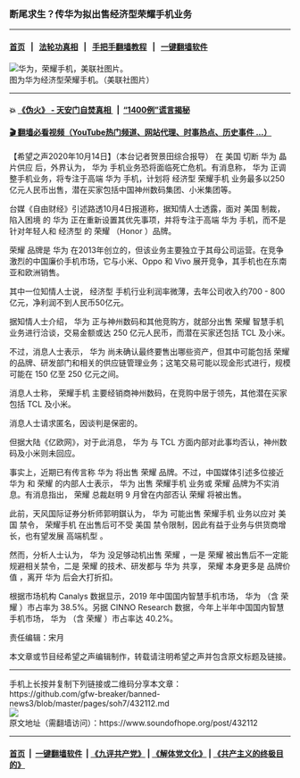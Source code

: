 ### 断尾求生？传华为拟出售经济型荣耀手机业务
------------------------

#### [首页](https://github.com/gfw-breaker/banned-news3/blob/master/README.md) &nbsp;&nbsp;|&nbsp;&nbsp; [法轮功真相](https://github.com/begood0513/basic/blob/master/README.md)  &nbsp;&nbsp;|&nbsp;&nbsp; [手把手翻墙教程](https://github.com/gfw-breaker/guides/wiki)  &nbsp;&nbsp;|&nbsp;&nbsp; [一键翻墙软件](https://github.com/gfw-breaker/nogfw/blob/master/README.md)  



<div><img alt="华为，荣耀手机，美联社图片。" src="https://img.soundofhope.org/2020-10/phpmoyjda-1602704291079.jpg"/>
<br/><figcaption class="caption">
 图为华为经济型荣耀手机。（美联社图片）
</figcaption></div><hr/>

#### 💥 [《伪火》 - 天安门自焚真相 ](http://158.247.195.190:10000/videos/blog/weihuo.html)&nbsp; |&nbsp; [“1400例”谎言揭秘  ](http://158.247.195.190:10000/videos/blog/jiexi1400.html)

#### [ 🎬  翻墙必看视频（YouTube热门频道、网站代理、时事热点、历史事件 ...）](https://github.com/gfw-breaker/links/blob/master/banned.md)

<div><div class="Content__Wrapper sc-1bvya0-0 grZQxZ">
 <p class="meta-top">
  <span class="meta">
   【希望之声2020年10月14日】（本台记者贺景田综合报导）
  </span>
  在
  <ok href="/term/1045">
   美国
  </ok>
  切断
  <ok href="/term/1233">
   华为
  </ok>
  <ok href="/term/397588">
   晶片供应
  </ok>
  后，外界认为，
  <ok href="/term/1233">
   华为
  </ok>
  手机业务恐将面临死亡危机。有消息称，
  <ok href="/term/1233">
   华为
  </ok>
  正调整手机业务，将专注于高端
  <ok href="/term/1233">
   华为
  </ok>
  手机，计划将
  <ok href="/term/397591">
   经济型
  </ok>
  <ok href="/term/397597">
   荣耀手机
  </ok>
  业务最多以250亿元人民币出售，潜在买家包括中国神州数码集团、小米集团等。
 </p>
 <p>
  台媒《自由财经》引述路透10月4日报道称，据知情人士透露，面对
  <ok href="/term/1045">
   美国
  </ok>
  制裁，
  <ok href="/term/170924">
   陷入困境
  </ok>
  的
  <ok href="/term/1233">
   华为
  </ok>
  正在重新设置其优先事项，并将专注于高端
  <ok href="/term/1233">
   华为
  </ok>
  手机，而不是针对年轻人和
  <ok href="/term/397591">
   经济型
  </ok>
  的
  <ok href="/term/397600">
   荣耀
  </ok>
  （Honor ）品牌。
 </p>
 <div class="AD_Embed__Wrap-sc-1xslmin-0 igMuqX module desktop">
  <div>
  </div>
 </div>
 <p>
  <ok href="/term/397600">
   荣耀
  </ok>
  品牌是
  <ok href="/term/1233">
   华为
  </ok>
  在2013年创立的，但该业务主要独立于其母公司运营。在竞争激烈的中国廉价手机市场，它与小米、Oppo 和 Vivo 展开竞争，其手机也在东南亚和欧洲销售。
 </p>
 <p>
  其中一位知情人士说，
  <ok href="/term/397591">
   经济型
  </ok>
  手机行业利润率微薄，去年公司收入约700 - 800亿元，净利润不到人民币50亿元。
 </p>
 <p>
  据知情人士介绍，
  <ok href="/term/1233">
   华为
  </ok>
  正与神州数码和其他竞购方，就部分出售
  <ok href="/term/397600">
   荣耀
  </ok>
  智慧手机业务进行洽谈，交易金额或达 250 亿元人民币，而潜在买家还包括 TCL 及小米。
 </p>
 <p>
  不过，消息人士表示，
  <ok href="/term/1233">
   华为
  </ok>
  尚未确认最终要售出哪些资产，但其中可能包括
  <ok href="/term/397600">
   荣耀
  </ok>
  的品牌、研发部门和相关的供应链管理业务；这笔交易可能以现金形式进行，规模可能在 150 亿至 250 亿元之间。
 </p>
 <p>
  消息人士称，
  <ok href="/term/397597">
   荣耀手机
  </ok>
  主要经销商神州数码，在竞购中居于领先，其他潜在买家包括 TCL 及小米。
 </p>
 <p>
  消息人士请求匿名，因谈判是保密的。
 </p>
 <p>
  但据大陆《亿欧网》，对于此消息，
  <ok href="/term/1233">
   华为
  </ok>
  与 TCL 方面内部对此事均否认，神州数码及小米则未回应。
 </p>
 <p>
  事实上，近期已有传言称
  <ok href="/term/1233">
   华为
  </ok>
  将出售
  <ok href="/term/397600">
   荣耀
  </ok>
  品牌。不过，中国媒体引述多位接近
  <ok href="/term/1233">
   华为
  </ok>
  和
  <ok href="/term/397600">
   荣耀
  </ok>
  的内部人士表示，
  <ok href="/term/1233">
   华为
  </ok>
  出售
  <ok href="/term/397597">
   荣耀手机
  </ok>
  业务或
  <ok href="/term/397600">
   荣耀
  </ok>
  品牌为不实消息。有消息指出，
  <ok href="/term/397600">
   荣耀
  </ok>
  总裁赵明 9 月曾在内部否认
  <ok href="/term/397600">
   荣耀
  </ok>
  将被出售。
 </p>
 <p>
  此前，天风国际证券分析师郭明錤认为，
  <ok href="/term/1233">
   华为
  </ok>
  可能出售
  <ok href="/term/397597">
   荣耀手机
  </ok>
  业务以应对
  <ok href="/term/1045">
   美国
  </ok>
  禁令，
  <ok href="/term/397597">
   荣耀手机
  </ok>
  在出售后可不受
  <ok href="/term/1045">
   美国
  </ok>
  禁令限制，因此有益于业务与供货商增长，也有望发展
  <ok href="/term/397594">
   高端机型
  </ok>
  。
 </p>
 <p>
  然而，分析人士认为，
  <ok href="/term/1233">
   华为
  </ok>
  没足够动机出售
  <ok href="/term/397600">
   荣耀
  </ok>
  ，一是
  <ok href="/term/397600">
   荣耀
  </ok>
  被出售后不一定能规避相关禁令，二是
  <ok href="/term/397600">
   荣耀
  </ok>
  的技术、研发都与
  <ok href="/term/1233">
   华为
  </ok>
  共享，
  <ok href="/term/397600">
   荣耀
  </ok>
  本身更多是
  <ok href="/term/226966">
   品牌价值
  </ok>
  ，离开
  <ok href="/term/1233">
   华为
  </ok>
  后会大打折扣。
 </p>
 <p>
  根据市场机构 Canalys 数据显示，2019 年中国国内智慧手机市场，
  <ok href="/term/1233">
   华为
  </ok>
  （含
  <ok href="/term/397600">
   荣耀
  </ok>
  ）市占率为 38.5%。另据 CINNO Research 数据，今年上半年中国国内智慧手机市场，
  <ok href="/term/1233">
   华为
  </ok>
  （含
  <ok href="/term/397600">
   荣耀
  </ok>
  ）市占率达 40.2%。
 </p>
 <p class="meta-btm">
  责任编辑：宋月
 </p>
 <p class="meta-btm">
  本文章或节目经希望之声编辑制作，转载请注明希望之声并包含原文标题及链接。
 </p>
</div>
</div>
<hr/>
手机上长按并复制下列链接或二维码分享本文章：<br/>
https://github.com/gfw-breaker/banned-news3/blob/master/pages/soh7/432112.md <br/>
<a href='https://github.com/gfw-breaker/banned-news3/blob/master/pages/soh7/432112.md'><img src='https://github.com/gfw-breaker/banned-news3/blob/master/pages/soh7/432112.md.png'/></a> <br/>
原文地址（需翻墙访问）：https://www.soundofhope.org/post/432112


------------------------
#### [首页](https://github.com/gfw-breaker/banned-news3/blob/master/README.md) &nbsp;|&nbsp; [一键翻墙软件](https://github.com/gfw-breaker/nogfw/blob/master/README.md) &nbsp;| [《九评共产党》](https://github.com/gfw-breaker/9ping.md/blob/master/README.md#九评之一评共产党是什么) | [《解体党文化》](https://github.com/gfw-breaker/jtdwh.md/blob/master/README.md) | [《共产主义的终极目的》](https://github.com/gfw-breaker/gczydzjmd.md/blob/master/README.md)


<img src='http://gfw-breaker.win/banned-news3/pages/soh7/432112.md' width='0px' height='0px'/>